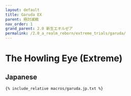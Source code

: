 ```yaml
---
layout: default
title: Garuda EX
parent: 極討滅戦
nav_order: 1
grand_parent: 2.0 新生エオルゼア
permalink: /2.0_a_realm_reborn/extreme_trials/garuda/
---
```


# The Howling Eye (Extreme)

## Japanese

```
{% include_relative macros/garuda.jp.txt %}
```
